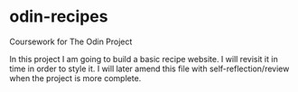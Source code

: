 # odin-recipes
Coursework for The Odin Project

In this project I am going to build a basic recipe 
website. I will revisit it in time in order to style it. I 
will later amend this file with self-reflection/review when 
the project is more complete.
